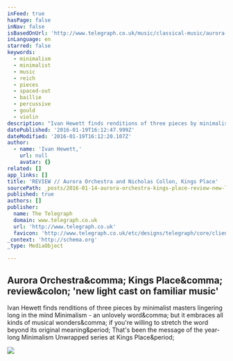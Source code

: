 ```yaml
---
inFeed: true
hasPage: false
inNav: false
isBasedOnUrl: 'http://www.telegraph.co.uk/music/classical-music/aurora-orchestra-kings-place-review-new-light-cast-on-familiar-m/'
inLanguage: en
starred: false
keywords:
  - minimalism
  - minimalist
  - music
  - reich
  - pieces
  - spaced-out
  - baillie
  - percussive
  - gould
  - violin
description: "Ivan Hewett finds renditions of three pieces by minimalist masters lingering long in the mind Minimalism - an unlovely word, but it embraces all kinds of musical wonders, if you're willing to stretch the word beyond its original meaning. That's been the message of the year-long Minimalism Unwrapped series at Kings Place."
datePublished: '2016-01-19T16:12:47.999Z'
dateModified: '2016-01-19T16:12:20.107Z'
author:
  - name: 'Ivan Hewett,'
    url: null
    avatar: {}
related: []
app_links: []
title: 'REVIEW // Aurora Orchestra and Nicholas Collon, Kings Place'
sourcePath: _posts/2016-01-14-aurora-orchestra-kings-place-review-new-light-cast-on-fa.md
published: true
authors: []
publisher:
  name: The Telegraph
  domain: www.telegraph.co.uk
  url: 'http://www.telegraph.co.uk'
  favicon: 'http://www.telegraph.co.uk/etc/designs/telegraph/core/clientlibs/themes/cars/img/favicon/icon_32x32.png'
_context: 'http://schema.org'
_type: MediaObject

---
```

<article style=""><h1>Aurora Orchestra&amp;comma; Kings Place&amp;comma; review&amp;colon; 'new light cast on familiar music'</h1><p>Ivan Hewett finds renditions of three pieces by minimalist masters lingering long in the mind Minimalism - an unlovely word&amp;comma; but it embraces all kinds of musical wonders&amp;comma; if you're willing to stretch the word beyond its original meaning&amp;period; That's been the message of the year-long Minimalism Unwrapped series at Kings Place&amp;period;</p><img src="http://www.telegraph.co.uk/content/dam/music/2015/12/17/aurora-xlarge_trans++piVx42joSuAkZ0bE9ijUnGH28ZiNHzwg9svuZLxrn1U.jpg" /></article>